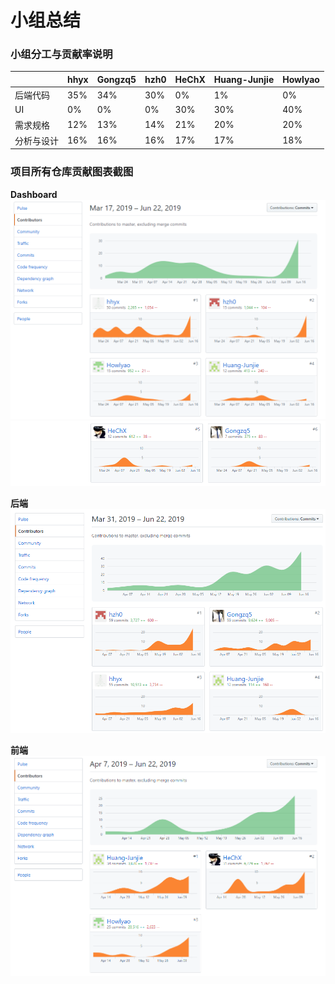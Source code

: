 # 小组总结


### 小组分工与贡献率说明

|            | hhyx | Gongzq5 | hzh0 | HeChX | Huang-Junjie | Howlyao |
| ---------- | ---- | ------- | ---- | ----- | ------------ | ------- |
| 后端代码   | 35%  | 34%     | 30%  | 0%    | 1%           | 0%      |
| UI         | 0%   | 0%      | 0%   | 30%   | 30%          | 40%     |
| 需求规格   | 12%  | 13%     | 14%  | 21%   | 20%          | 20%     |
| 分析与设计 | 16%  | 16%     | 16%  | 17%   | 17%          | 18%     |

### 项目所有仓库贡献图表截图
**Dashboard**
![](./image/Dashboard-1.png)
![](./image/Dashboard-2.png)

**后端**
![](./image/back-end.png)

**前端**
![](./image/front-end.png)